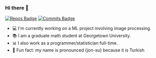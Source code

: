 ### Hi there 👋

[![Repos Badge](https://badges.pufler.dev/repos/cansu-freeman)](https://badges.pufler.dev) 
[![Commits Badge](https://badges.pufler.dev/commits/monthly/cansu-freeman)](https://badges.pufler.dev)

- 💻 I'm currently working on a ML project involving image processing.
- 📚 I am a graduate math student at Georgetown University.
- 📊 I also work as a programmer/statistician full-time.
- 🧿 Fun fact: my name is pronounced {jon-su} because it is Turkish


